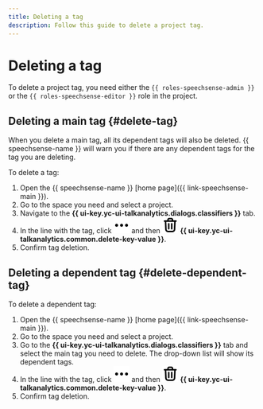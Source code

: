 ```yaml
---
title: Deleting a tag
description: Follow this guide to delete a project tag.
---
```


# Deleting a tag

To delete a project tag, you need either the `{{ roles-speechsense-admin }}` or the `{{ roles-speechsense-editor }}` role in the project.

## Deleting a main tag {#delete-tag}

When you delete a main tag, all its dependent tags will also be deleted. {{ speechsense-name }} will warn you if there are any dependent tags for the tag you are deleting.

To delete a tag:

1. Open the {{ speechsense-name }} [home page]({{ link-speechsense-main }}).
1. Go to the space you need and select a project.
1. Navigate to the **{{ ui-key.yc-ui-talkanalytics.dialogs.classifiers }}** tab.
1. In the line with the tag, click ![icon](../../../../_assets/console-icons/ellipsis.svg) and then ![icon](../../../../_assets/console-icons/trash-bin.svg) **{{ ui-key.yc-ui-talkanalytics.common.delete-key-value }}**.
1. Confirm tag deletion.

## Deleting a dependent tag {#delete-dependent-tag}

To delete a dependent tag:

1. Open the {{ speechsense-name }} [home page]({{ link-speechsense-main }}).
1. Go to the space you need and select a project.
1. Go to the **{{ ui-key.yc-ui-talkanalytics.dialogs.classifiers }}** tab and select the main tag you need to delete. The drop-down list will show its dependent tags.
1. In the line with the tag, click ![icon](../../../../_assets/console-icons/ellipsis.svg) and then ![icon](../../../../_assets/console-icons/trash-bin.svg) **{{ ui-key.yc-ui-talkanalytics.common.delete-key-value }}**.
1. Confirm tag deletion.
